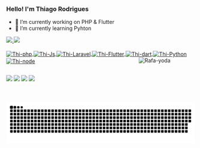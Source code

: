 ### Hello! I'm Thiago Rodrigues

- 🔭 I’m currently working on PHP & Flutter
- 🌱 I’m currently learning Pyhton

 <div>
  <a href="https://github.com/thiagothg">
    <img height="180em" src="https://github-readme-stats.vercel.app/api?username=thiagothg&show_icons=true&theme=radical"/>
  <img height="180em" src="https://github-readme-stats.vercel.app/api/top-langs/?username=thiagothg&layout=compact&langs_count=7&theme=dracula"/>
</div>
  
  <div style="display: inline_block"><br>
  <img align="center" alt="Thi-php" height="90" width="100" src="https://img.shields.io/badge/PHP-777BB4?style=for-the-badge&logo=php&logoColor=white">
  <img align="center" alt="Thi-Js" height="90" width="100" src="https://img.shields.io/badge/JavaScript-F7DF1E?style=for-the-badge&logo=javascript&logoColor=black">
  <img align="center" alt="Thi-Laravel" height="90" width="100" src="https://img.shields.io/badge/Laravel-FF2D20?style=for-the-badge&logo=laravel&logoColor=white">
  <img align="center" alt="Thi-Flutter" height="90" width="100" src="https://img.shields.io/badge/Flutter-02569B?style=for-the-badge&logo=flutter&logoColor=whiteg">
  <img align="center" alt="Thi-dart" height="90" width="100" src="https://img.shields.io/badge/Dart-0175C2?style=for-the-badge&logo=dart&logoColor=white">
  <img align="center" alt="Thi-Python" height="90" width="100" src="https://img.shields.io/badge/Python-14354C?style=for-the-badge&logo=python&logoColor=white">
  <img align="center" alt="Thi-node" height="90" width="100" src="https://img.shields.io/badge/Node.js-43853D?style=for-the-badge&logo=node.js&logoColor=white">
  <img align="right" alt="Rafa-yoda" height="120" width="150" src="https://c.tenor.com/xa0-7jBASO8AAAAC/baby-yoda.gif">
</div>

##
  
<div>
  <a href="https://www.instagram.com/trs_thiago_/" target="_blank"><img src="https://img.shields.io/badge/-Instagram-%23E4405F?style=for-the-badge&logo=instagram&logoColor=white" target="_blank"></a>
 <a href="https://discordapp.com/users/thgthiago#7557" target="_blank"><img src="https://img.shields.io/badge/Discord-7289DA?style=for-the-badge&logo=discord&logoColor=white" target="_blank"></a> 
  <a href = "mailto:thiago2014thg@outlook.com"><img src="https://img.shields.io/badge/-Gmail-%23333?style=for-the-badge&logo=gmail&logoColor=white" target="_blank"></a>
  <a href="www.linkedin.com/in/thiago-rodrigues-dos-santos-3a4bb297" target="_blank"><img src="https://img.shields.io/badge/-LinkedIn-%230077B5?style=for-the-badge&logo=linkedin&logoColor=white" target="_blank"></a> 
</div>
  
  ##
  
 ![Snake animation](https://github.com/thiagothg/thiagothg/blob/output/github-contribution-grid-snake.svg)
  
